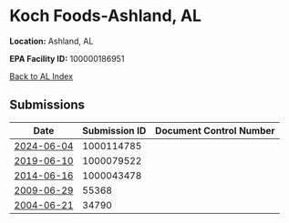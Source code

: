 # Koch Foods-Ashland, AL

**Location:** Ashland, AL

**EPA Facility ID:** 100000186951

[Back to AL Index](../../index.md)

## Submissions

| Date | Submission ID | Document Control Number |
|------|--------------|-------------------------|
| [2024-06-04](submissions/1000114785.md) | 1000114785 |  |
| [2019-06-10](submissions/1000079522.md) | 1000079522 |  |
| [2014-06-16](submissions/1000043478.md) | 1000043478 |  |
| [2009-06-29](submissions/55368.md) | 55368 |  |
| [2004-06-21](submissions/34790.md) | 34790 |  |
